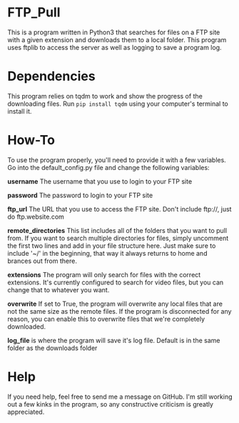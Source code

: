 # FTP_Pull
This is a program written in Python3 that searches for files on a FTP site with a given extension and downloads them to a local folder. This program uses ftplib to access the server as well as logging to save a program log.

# Dependencies
This program relies on tqdm to work and show the progress of the downloading files. Run `pip install tqdm` using your computer's terminal to install it.

# How-To
To use the program properly, you'll need to provide it with a few variables. Go into the default_config.py file and change the following variables:

**username** The username that you use to login to your FTP site

**password** The password to login to your FTP site

**ftp_url** The URL that you use to access the FTP site. Don't include ftp://, just do ftp.website.com

**remote_directories** This list includes all of the folders that you want to pull from. If you want to search multiple directories for files, simply uncomment the first two lines and add in your file structure here. Just make sure to include '~/' in the beginning, that way it always returns to home and brances out from there.

**extensions** The program will only search for files with the correct extensions. It's currently configured to search for video files, but you can change that to whatever you want.

**overwrite** If set to True, the program will overwrite any local files that are not the same size as the remote files. If the program is disconnected for any reason, you can enable this to overwrite files that we're completely downloaded.

**log_file** is where the program will save it's log file. Default is in the same folder as the downloads folder

# Help
If you need help, feel free to send me a message on GitHub. I'm still working out a few kinks in the program, so any constructive criticism is greatly appreciated.
